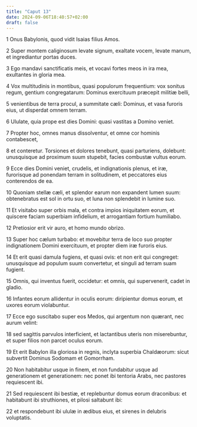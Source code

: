 ```yaml
---
title: "Caput 13"
date: 2024-09-06T18:40:57+02:00
draft: false
---
```




1 Onus Babylonis, quod vidit Isaias filius Amos.

2 Super montem caliginosum levate signum, exaltate vocem, levate manum, et ingrediantur portas duces.

3 Ego mandavi sanctificatis meis, et vocavi fortes meos in ira mea, exultantes in gloria mea.

4 Vox multitudinis in montibus, quasi populorum frequentium: vox sonitus regum, gentium congregatarum: Dominus exercituum præcepit militiæ belli,

5 venientibus de terra procul, a summitate cæli: Dominus, et vasa furoris eius, ut disperdat omnem terram.

6 Ululate, quia prope est dies Domini: quasi vastitas a Domino veniet.

7 Propter hoc, omnes manus dissolventur, et omne cor hominis contabescet,

8 et conteretur. Torsiones et dolores tenebunt, quasi parturiens, dolebunt: unusquisque ad proximum suum stupebit, facies combustæ vultus eorum.

9 Ecce dies Domini veniet, crudelis, et indignationis plenus, et iræ, furorisque ad ponendam terram in solitudinem, et peccatores eius conterendos de ea.

10 Quoniam stellæ cæli, et splendor earum non expandent lumen suum: obtenebratus est sol in ortu suo, et luna non splendebit in lumine suo.

11 Et visitabo super orbis mala, et contra impios iniquitatem eorum, et quiscere faciam superbiam infidelium, et arrogantiam fortium humiliabo.

12 Pretiosior erit vir auro, et homo mundo obrizo.

13 Super hoc cælum turbabo: et movebitur terra de loco suo propter indignationem Domini exercituum, et propter diem iræ furoris eius.

14 Et erit quasi damula fugiens, et quasi ovis: et non erit qui congreget: unusquisque ad populum suum convertetur, et singuli ad terram suam fugient.

15 Omnis, qui inventus fuerit, occidetur: et omnis, qui supervenerit, cadet in gladio.

16 Infantes eorum allidentur in oculis eorum: diripientur domus eorum, et uxores eorum violabuntur.

17 Ecce ego suscitabo super eos Medos, qui argentum non quærant, nec aurum velint:

18 sed sagittis parvulos interficient, et lactantibus uteris non miserebuntur, et super filios non parcet oculus eorum.

19 Et erit Babylon illa gloriosa in regnis, inclyta superbia Chaldæorum: sicut subvertit Dominus Sodomam et Gomorrham.

20 Non habitabitur usque in finem, et non fundabitur usque ad generationem et generationem: nec ponet ibi tentoria Arabs, nec pastores requiescent ibi.

21 Sed requiescent ibi bestiæ, et replebuntur domus eorum draconibus: et habitabunt ibi struthiones, et pilosi saltabunt ibi:

22 et respondebunt ibi ululæ in ædibus eius, et sirenes in delubris voluptatis.

